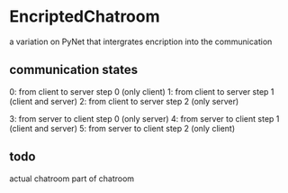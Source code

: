 # EncriptedChatroom
a variation on PyNet that intergrates encription into the communication 

## communication states

0: from client to server step 0 (only client)
1: from client to server step 1 (client and server)
2: from client to server step 2 (only server)

3: from server to client step 0 (only server)
4: from server to client step 1 (client and server)
5: from server to client step 2 (only client)

## todo
actual chatroom part of chatroom
